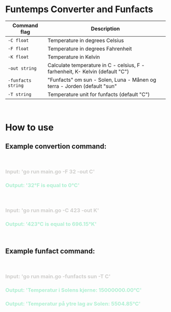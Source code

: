 # Funtemps Converter and Funfacts

| Command flag | Description                                                                        |
| ------------ | ---------------------------------------------------------------------------------- |
| `-C float` | Temperature in degrees Celsius |
| `-F float`   | Temperature in degrees Fahrenheit  |  
| `-K float` | Temperature in Kelvin  |
| `-out string` | Calculate temperature in C - celsius, F - farhenheit, K- Kelvin (default "C") |
| `-funfacts string`  | "Funfacts" om sun - Solen, Luna - Månen og terra - Jorden (default "sun" |
| `-T string` | Temperature unit for funfacts (default "C") |

<br>

# How to use 

## Example convertion command: 

<br>

### <p style="color:#cfcecc">Input: 'go run main.go -F 32 -out C'</p>
### <p style="color:#ADEFD1"> Output: '32°F is equal to 0°C'</p><br>

### <p style="color:#cfcecc">Input: 'go run main.go -C 423 -out K'</p>
### <p style="color:#ADEFD1"> Output: '423°C is equal to 696.15°K'</p>

<br>

## Example funfact command: 

<br>

### <p style="color:#cfcecc">Input: 'go run main.go -funfacts sun -T C'</p>
### <p style="color:#ADEFD1"> Output: 'Temperatur i Solens kjerne: 15000000.00°C'</p>
### <p style="color:#ADEFD1"> Output: 'Temperatur på ytre lag av Solen: 5504.85°C'</p>
